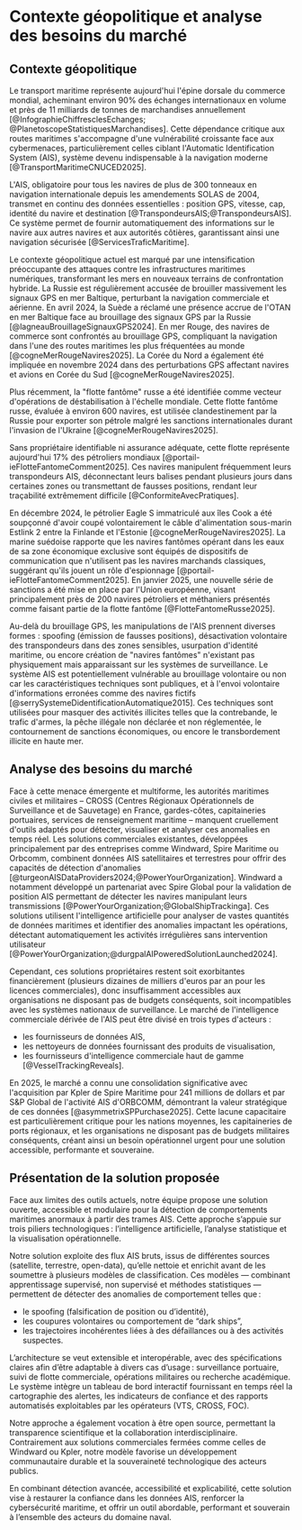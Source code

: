 # Contexte géopolitique et analyse des besoins du marché

## Contexte géopolitique

Le transport maritime représente aujourd'hui l'épine dorsale du commerce mondial, acheminant environ 90% des échanges internationaux en volume et près de 11 milliards de tonnes de marchandises annuellement [@InfographieChiffresclesEchanges; @PlanetoscopeStatistiquesMarchandises].
Cette dépendance critique aux routes maritimes s'accompagne d'une vulnérabilité croissante face aux cybermenaces, particulièrement celles ciblant l'Automatic Identification System (AIS), système devenu indispensable à la navigation moderne [@TransportMaritimeCNUCED2025].

L'AIS, obligatoire pour tous les navires de plus de 300 tonneaux en navigation internationale depuis les amendements SOLAS de 2004, transmet en continu des données essentielles : position GPS, vitesse, cap, identité du navire et destination [@TranspondeursAIS;@TranspondeursAIS]. Ce système permet de fournir automatiquement des informations sur le navire aux autres navires et aux autorités côtières, garantissant ainsi une navigation sécurisée [@ServicesTraficMaritime].

Le contexte géopolitique actuel est marqué par une intensification préoccupante des attaques contre les infrastructures maritimes numériques, transformant les mers en nouveaux terrains de confrontation hybride.
La Russie est régulièrement accusée de brouiller massivement les signaux GPS en mer Baltique, perturbant la navigation commerciale et aérienne.
En avril 2024, la Suède a réclamé une présence accrue de l'OTAN en mer Baltique face au brouillage des signaux GPS par la Russie [@lagneauBrouillageSignauxGPS2024]. En mer Rouge, des navires de commerce sont confrontés au brouillage GPS, compliquant la navigation dans l'une des routes maritimes les plus fréquentées au monde [@cogneMerRougeNavires2025].
La Corée du Nord a également été impliquée en novembre 2024 dans des perturbations GPS affectant navires et avions en Corée du Sud [@cogneMerRougeNavires2025].

Plus récemment, la "flotte fantôme" russe a été identifiée comme vecteur d'opérations de déstabilisation à l'échelle mondiale.
Cette flotte fantôme russe, évaluée à environ 600 navires, est utilisée clandestinement par la Russie pour exporter son pétrole malgré les sanctions internationales durant l'invasion de l'Ukraine [@cogneMerRougeNavires2025].

Sans propriétaire identifiable ni assurance adéquate, cette flotte représente aujourd'hui 17% des pétroliers mondiaux [@portail-ieFlotteFantomeComment2025]. Ces navires manipulent fréquemment leurs transpondeurs AIS, déconnectant leurs balises pendant plusieurs jours dans certaines zones ou transmettant de fausses positions, rendant leur traçabilité extrêmement difficile [@ConformiteAvecPratiques].

En décembre 2024, le pétrolier Eagle S immatriculé aux îles Cook a été soupçonné d'avoir coupé volontairement le câble d'alimentation sous-marin Estlink 2 entre la Finlande et l'Estonie [@cogneMerRougeNavires2025].
La marine suédoise rapporte que les navires fantômes opérant dans les eaux de sa zone économique exclusive sont équipés de dispositifs de communication que n'utilisent pas les navires marchands classiques, suggérant qu'ils jouent un rôle d'espionnage [@portail-ieFlotteFantomeComment2025].
En janvier 2025, une nouvelle série de sanctions a été mise en place par l'Union européenne, visant principalement près de 200 navires pétroliers et méthaniers présentés comme faisant partie de la flotte fantôme [@FlotteFantomeRusse2025].

Au-delà du brouillage GPS, les manipulations de l'AIS prennent diverses formes : spoofing (émission de fausses positions), désactivation volontaire des transpondeurs dans des zones sensibles, usurpation d'identité maritime, ou encore création de "navires fantômes" n'existant pas physiquement mais apparaissant sur les systèmes de surveillance.
Le système AIS est potentiellement vulnérable au brouillage volontaire ou non car les caractéristiques techniques sont publiques, et à l'envoi volontaire d'informations erronées comme des navires fictifs [@serrySystemeDidentificationAutomatique2015].
Ces techniques sont utilisées pour masquer des activités illicites telles que la contrebande, le trafic d'armes, la pêche illégale non déclarée et non réglementée, le contournement de sanctions économiques, ou encore le transbordement illicite en haute mer.

## Analyse des besoins du marché

Face à cette menace émergente et multiforme, les autorités maritimes civiles et militaires – CROSS (Centres Régionaux Opérationnels de Surveillance et de Sauvetage) en France, gardes-côtes, capitaineries portuaires, services de renseignement maritime – manquent cruellement d'outils adaptés pour détecter, visualiser et analyser ces anomalies en temps réel.
Les solutions commerciales existantes, développées principalement par des entreprises comme Windward, Spire Maritime ou Orbcomm, combinent données AIS satellitaires et terrestres pour offrir des capacités de détection d'anomalies [@turgeonAISDataProviders2024;@PowerYourOrganization].
Windward a notamment développé un partenariat avec Spire Global pour la validation de position AIS permettant de détecter les navires manipulant leurs transmissions [@PowerYourOrganization;@GlobalShipTrackinga].
Ces solutions utilisent l'intelligence artificielle pour analyser de vastes quantités de données maritimes et identifier des anomalies impactant les opérations, détectant automatiquement les activités irrégulières sans intervention utilisateur [@PowerYourOrganization;@durgpalAIPoweredSolutionLaunched2024].

Cependant, ces solutions propriétaires restent soit exorbitantes financièrement (plusieurs dizaines de milliers d'euros par an pour les licences commerciales), donc insuffisamment accessibles aux organisations ne disposant pas de budgets conséquents, soit incompatibles avec les systèmes nationaux de surveillance.
Le marché de l'intelligence commerciale dérivée de l'AIS peut être divisé en trois types d'acteurs :

- les fournisseurs de données AIS,
- les nettoyeurs de données fournissant des produits de visualisation,
- les fournisseurs d'intelligence commerciale haut de gamme [@VesselTrackingReveals].

En 2025, le marché a connu une consolidation significative avec l'acquisition par Kpler de Spire Maritime pour 241 millions de dollars et par S&P Global de l'activité AIS d'ORBCOMM, démontrant la valeur stratégique de ces données [@asymmetrixSPPurchase2025].
Cette lacune capacitaire est particulièrement critique pour les nations moyennes, les capitaineries de ports régionaux, et les organisations ne disposant pas de budgets militaires conséquents, créant ainsi un besoin opérationnel urgent pour une solution accessible, performante et souveraine.

## Présentation de la solution proposée

Face aux limites des outils actuels, notre équipe propose une solution ouverte, accessible et modulaire pour la détection de comportements maritimes anormaux à partir des trames AIS. Cette approche s’appuie sur trois piliers technologiques : l’intelligence artificielle, l’analyse statistique et la visualisation opérationnelle.

Notre solution exploite des flux AIS bruts, issus de différentes sources (satellite, terrestre, open-data), qu’elle nettoie et enrichit avant de les soumettre à plusieurs modèles de classification. Ces modèles — combinant apprentissage supervisé, non supervisé et méthodes statistiques — permettent de détecter des anomalies de comportement telles que :

- le spoofing (falsification de position ou d’identité),
- les coupures volontaires ou comportement de “dark ships”,
- les trajectoires incohérentes liées à des défaillances ou à des activités suspectes.

L’architecture se veut extensible et interopérable, avec des spécifications claires afin d’être adaptable à divers cas d’usage : surveillance portuaire, suivi de flotte commerciale, opérations militaires ou recherche académique. Le système intègre un tableau de bord interactif fournissant en temps réel la cartographie des alertes, les indicateurs de confiance et des rapports automatisés exploitables par les opérateurs (VTS, CROSS, FOC).

Notre approche a également vocation à être open source, permettant la transparence scientifique et la collaboration interdisciplinaire. Contrairement aux solutions commerciales fermées comme celles de Windward ou Kpler, notre modèle favorise un développement communautaire durable et la souveraineté technologique des acteurs publics.

En combinant détection avancée, accessibilité et explicabilité, cette solution vise à restaurer la confiance dans les données AIS, renforcer la cybersécurité maritime, et offrir un outil abordable, performant et souverain à l’ensemble des acteurs du domaine naval.
